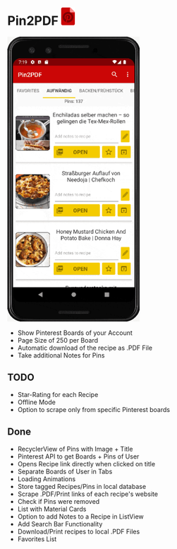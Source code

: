 #  Pin2PDF <img src="/doc/pin2pdf_logo.png" height="40"> 

<img src="./doc/showcase.gif" width="300">

* Show Pinterest Boards of your Account
* Page Size of 250 per Board
* Automatic download of the recipe as .PDF File
* Take additional Notes for Pins


## TODO
* Star-Rating for each Recipe
* Offline Mode
* Option to scrape only from specific Pinterest boards

## Done
* RecyclerView of Pins with Image + Title
* Pinterest API to get Boards + Pins of User
* Opens Recipe link directly when clicked on title
* Separate Boards of User in Tabs
* Loading Animations
* Store tagged Recipes/Pins in local database
* Scrape .PDF/Print links of each recipe's website
* Check if Pins were removed
* List with Material Cards
* Option to add Notes to a Recipe in ListView
* Add Search Bar Functionality
* Download/Print recipes to local .PDF Files
* Favorites List
